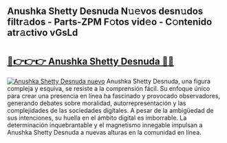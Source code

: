 ## Anushka Shetty Desnuda N𝚞𝚎vos desn𝚞dos filtr𝚊dos - Parts-ZPM F𝚘tos vid𝚎o - C𝚘ntenido atr𝚊ctivo vGsLd

# <h2><a href="http://mb7axj.tromn.icu/?c=Anushka+Shetty+Desnuda">🔗👉👉👉 Anushka Shetty Desnuda 🔗🔗</a></h2>

[![Anushka Shetty Desnuda nuevo](https://i.imgur.com/pEAQMta.gif)](http://mb7axj.tromn.icu/?c=Anushka+Shetty+Desnuda)
Anushka Shetty Desnuda, una figura compleja y esquiva, se resiste a la comprensión fácil. Su enfoque único para crear una presencia en línea ha fascinado y provocado observadores, generando debates sobre moralidad, autorrepresentación y las complejidades de las sociedades digitales. A pesar de la ambigüedad de sus intenciones, su huella en el ámbito digital es imborrable. La determinación inquebrantable y el magnetismo innegable impulsan a Anushka Shetty Desnuda a nuevas alturas en la comunidad en línea.
